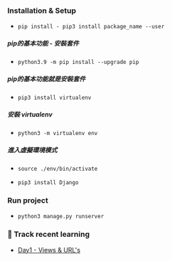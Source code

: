 ### Installation & Setup

- `pip install - pip3 install package_name --user`

##### pip的基本功能 - 安裝套件
- `python3.9 -m pip install --upgrade pip`

##### pip的基本功能就是安裝套件
- `pip3 install virtualenv`
##### 安裝 virtualenv
- `python3 -m virtualenv env` 
##### 進入虛擬環境模式
- `source ./env/bin/activate`

- `pip3 install Django`


### Run project
- `python3 manage.py runserver`

### 🚀 Track recent learning

- [Day1 - Views & URL's](https://github.com/ruofanwei/learn_django/tree/Day1_Views_and_URL)
